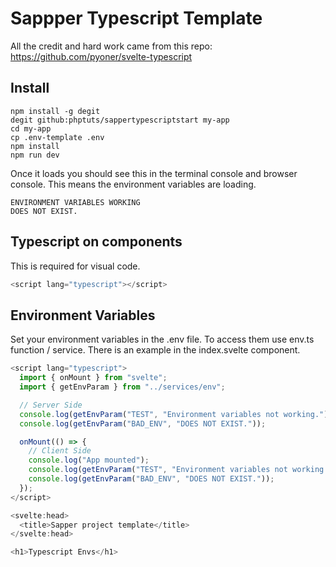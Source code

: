 # Sappper Typescript Template 

All the credit and hard work came from this repo:
https://github.com/pyoner/svelte-typescript

## Install

```
npm install -g degit
degit github:phptuts/sappertypescriptstart my-app
cd my-app
cp .env-template .env
npm install
npm run dev
```

Once it loads you should see this in the terminal console and browser console.  This means the environment variables are loading.

```console
ENVIRONMENT VARIABLES WORKING
DOES NOT EXIST.
```

## Typescript on components

This is required for visual code.

```typescript
<script lang="typescript"></script>
```

## Environment Variables

Set your environment variables in the .env file.  To access them use env.ts function / service.  There is an example in the index.svelte component.

```typescript
<script lang="typescript">
  import { onMount } from "svelte";
  import { getEnvParam } from "../services/env";

  // Server Side
  console.log(getEnvParam("TEST", "Environment variables not working."));
  console.log(getEnvParam("BAD_ENV", "DOES NOT EXIST."));

  onMount(() => {
    // Client Side
    console.log("App mounted");
    console.log(getEnvParam("TEST", "Environment variables not working."));
    console.log(getEnvParam("BAD_ENV", "DOES NOT EXIST."));
  });
</script>

<svelte:head>
  <title>Sapper project template</title>
</svelte:head>

<h1>Typescript Envs</h1>

```
